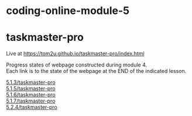 # coding-online-module-5  
# taskmaster-pro  

Live at https://tom2u.github.io/taskmaster-pro/index.html  

Progress states of webpage constructed during module 4.  
Each link is to the state of the webpage at the END of the indicated lesson.  

[5.1.3/taskmaster-pro](https://tom2u.github.io/coding-online-module-5/5.1.3/taskmaster-pro)  
[5.1.5/taskmaster-pro](https://tom2u.github.io/coding-online-module-5/5.1.5/taskmaster-pro)  
[5.1.6/taskmaster-pro](https://tom2u.github.io/coding-online-module-5/5.1.6/taskmaster-pro)  
[5.1.7/taskmaster-pro](https://tom2u.github.io/coding-online-module-5/5.1.7/taskmaster-pro)  
[5.2.4/taskmaster-pro](https://tom2u.github.io/coding-online-module-5/5.2.4/taskmaster-pro)  
